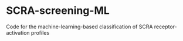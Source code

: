 # SCRA-screening-ML
Code for the machine-learning-based classification of SCRA receptor-activation profiles

